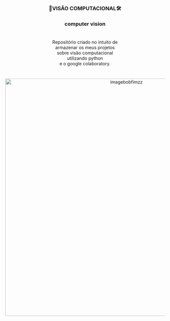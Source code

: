 <div align = center>
<h3>🤖VISÃO COMPUTACIONAL🛠<h3> 
<p>computer vision<p>
</div>

# 
  
<div align = center>
Repositório criado no intuito de<br> armazenar os meus projetos<br> sobre visão computacional<br> utilizando python <br> e o google colaboratory.
</div>  

#

<div align = center>
<img src="https://i.imgur.com/SDjwxsr.png" in-width="400px" max-width="750px" width="750px" align="center" alt="imagebobfimzz">
</div>
